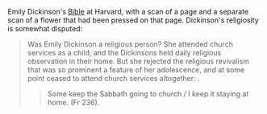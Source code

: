 
Emily Dickinson's [Bible][1] at Harvard, with a scan of a page and a
separate scan of a flower that had been pressed on that page. Dickinson's
religiosity is somewhat disputed: 

>Was Emily Dickinson a religious person? She attended church services
>as a child, and the Dickinsons held daily religious observation in
>their home.  But she rejected the religious revivalism that was so
>prominent a feature of her adolescence, and at some point ceased to
>attend church services altogether: .
>>Some keep the Sabbath going to
>>church / I keep it staying at home. (Fr 236).

[1]: http://blogs.law.harvard.edu/houghtonmodern/2011/06/13/emily-dickinsons-not-so-sacred-book/
